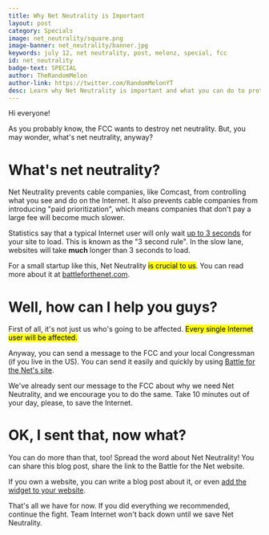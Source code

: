 ```yaml
---
title: Why Net Neutrality is Important
layout: post
category: Specials
image: net_neutrality/square.png
image-banner: net_neutrality/banner.jpg
keywords: july 12, net neutrality, post, melonz, special, fcc
id: net_neutrality
badge-text: SPECIAL
author: TheRandomMelon
author-link: https://twitter.com/RandomMelonYT
desc: Learn why Net Neutrality is important and what you can do to protect it.
---
```


Hi everyone!


As you probably know, the FCC wants to destroy net neutrality. But, you may wonder, what's net neutrality, anyway?

# What's net neutrality?
Net Neutrality prevents cable companies, like Comcast, from controlling what you see and do on the Internet. It also prevents cable companies from introducing "paid prioritization", which means companies that don't pay a large fee will become much slower.


Statistics say that a typical Internet user will only wait [up to 3 seconds](https://www.google.com/search&q=website+3+second+rule) for your site to load. This is known as the "3 second rule". In the slow lane, websites will take **much** longer than 3 seconds to load.


For a small startup like this, Net Neutrality <mark>is crucial to us</mark>. You can read more about it at [battleforthenet.com](https://battleforthenet.com).

# Well, how can I help you guys?
First of all, it's not just us who's going to be affected. <mark>Every single Internet user will be affected.</mark> 


Anyway, you can send a message to the FCC and your local Congressman (if you live in the US). You can send it easily and quickly by using [Battle for the Net's site](https://www.battleforthenet.com).


We've already sent our message to the FCC about why we need Net Neutrality, and we encourage you to do the same. Take 10 minutes out of your day, please, to save the Internet.

# OK, I sent that, now what?
You can do more than that, too! Spread the word about Net Neutrality! You can share this blog post, share the link to the Battle for the Net website.


If you own a website, you can write a blog post about it, or even [add the widget to your website](https://widget.battleforthenet.com).


That's all we have for now. If you did everything we recommended, continue the fight. Team Internet won't back down until we save Net Neutrality.